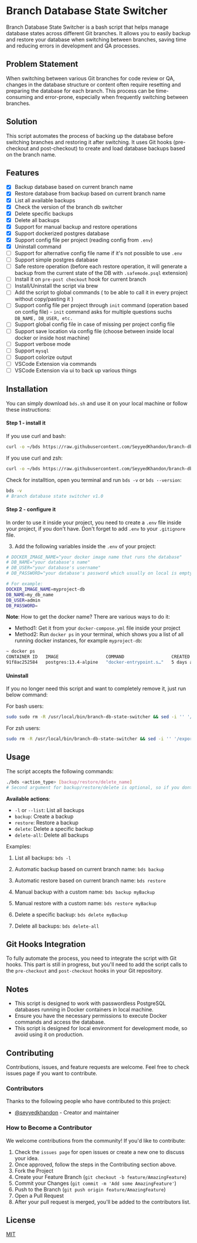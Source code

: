 # Branch Database State Switcher

Branch Database State Switcher is a bash script that helps manage database states across different Git branches. It allows you to easily backup and restore your database when switching between branches, saving time and reducing errors in development and QA processes.

## Problem Statement

When switching between various Git branches for code review or QA, changes in the database structure or content often require resetting and preparing the database for each branch. This process can be time-consuming and error-prone, especially when frequently switching between branches.

## Solution

This script automates the process of backing up the database before switching branches and restoring it after switching. It uses Git hooks (pre-checkout and post-checkout) to create and load database backups based on the branch name.

## Features

- [x] Backup database based on current branch name
- [x] Restore database from backup based on current branch name
- [x] List all available backups
- [x] Check the version of the branch db switcher
- [x] Delete specific backups
- [x] Delete all backups
- [x] Support for manual backup and restore operations
- [x] Support dockerized postgres database 
- [x] Support config file per project (reading config from `.env`)
- [x] Uninstall command
- [ ] Support for alternative config file name if it's not possible to use `.env`
- [ ] Support simple postgres database
- [ ] Safe restore operation (before each restore operation, it will generate a backup from the current state of the DB with `.safemode.psql` extension)
- [ ] Install it on `pre-post checkout` hook for current branch
- [ ] Install/Uninstall the script via brew
- [ ] Add the script to global commands ( to be able to call it in every project without copy/pasting it )
- [ ] Support config file per project through `init` command (operation based on config file)
      - `init` command asks for multiple questions suchs `DB_NAME, DB_USER, etc.`
- [ ] Support global config file in case of missing per project config file
- [ ] Support save location via config file (choose between inside local docker or inside host machine)
- [ ] Support verbose mode
- [ ] Support `mysql`
- [ ] Support colorize output
- [ ] VSCode Extension via commands
- [ ] VSCode Extension via ui to back up various things

## Installation

You can simply download `bds.sh` and use it on your local machine or follow these instructions:

#### Step 1 - install it

 
If you use curl and bash:

```sh
curl -o ~/bds https://raw.githubusercontent.com/SeyyedKhandon/branch-db-state-switcher/main/bds.sh && chmod +x ~/bds && sudo mkdir -p /usr/local/bin/branch-db-state-switcher && sudo mv ~/bds /usr/local/bin/branch-db-state-switcher/bds && echo 'export PATH="/usr/local/bin/branch-db-state-switcher:$PATH"' >> ~/.bashrc && source ~/.bashrc && RESULT=$(bds -v) && echo "\r\n $RESULT has been installed. \r\n" && echo "Read available commands https://github.com/SeyyedKhandon/branch-db-state-switcher" && echo "Please give a star on github to support us."
```

If you use curl and zsh:

```sh
curl -o ~/bds https://raw.githubusercontent.com/SeyyedKhandon/branch-db-state-switcher/main/bds.sh && chmod +x ~/bds && sudo mkdir -p /usr/local/bin/branch-db-state-switcher && sudo mv ~/bds /usr/local/bin/branch-db-state-switcher/bds && echo 'export PATH="/usr/local/bin/branch-db-state-switcher:$PATH"' >> ~/.zshrc && source ~/.zshrc && RESULT=$(bds -v) && echo "\r\n $RESULT has been installed. \r\n" && echo "Read available commands https://github.com/SeyyedKhandon/branch-db-state-switcher" && echo "Please give a star on github to support us."
```

Check for installtion, open you terminal and run `bds -v` or `bds --version`: 
```sh
bds -v
# Branch database state switcher v1.0
```

#### Step 2 - configure it

In order to use it inside your project, you need to create a `.env` file inside your project, if you don't have. Don't forget to add `.env` to your `.gitignore` file. 

3. Add the following variables inside the `.env` of your project:

```bash
# DOCKER_IMAGE_NAME="your docker image name that runs the database" 
# DB_NAME="your database's name"
# DB_USER="your database's username"
# DB_PASSWORD="your database's password which usually on local is empty"

# For example:
DOCKER_IMAGE_NAME=myproject-db
DB_NAME=my_db_name
DB_USER=admin
DB_PASSWORD=
```

**Note**: How to get the docker name? There are various ways to do it:

- Method1: Get it from your `docker-compose.yml` file inside your project
- Method2: Run `docker ps` in your terminal, which shows you a list of all running docker instances, for example `myproject-db`:

```bash
~ docker ps
CONTAINER ID   IMAGE                  COMMAND                  CREATED      STATUS      PORTS                                          NAMES
91f8ac252584   postgres:13.4-alpine   "docker-entrypoint.s…"   5 days ago   Up 5 days   0.0.0.0:5432->5432/tcp                         myproject-db
```

#### Uninstall

If you no longer need this script and want to completely remove it, just run below command:

For bash users:

```sh
sudo sudo rm -R /usr/local/bin/branch-db-state-switcher && sed -i '' '/export PATH="\/usr\/local\/bin\/branch-db-state-switcher:\$PATH"/d' ~/.zshrc && source ~/.zshrc && echo "Branch DB State Switcher has been uninstalled."
```

For zsh users:

```sh
sudo rm -R /usr/local/bin/branch-db-state-switcher && sed -i '' '/export PATH="\/usr\/local\/bin\/branch-db-state-switcher:\$PATH"/d' ~/.zshrc && source ~/.zshrc && echo "Branch DB State Switcher has been uninstalled."
```


## Usage

The script accepts the following commands:

```sh
./bds <action_type> [backup/restore/delete_name]
# Second argument for backup/restore/delete is optional, so if you dont provide it, it will automatically generate a name based on your current working branch

```

**Available actions**:

- `-l` or `--list`: List all backups
- `backup`: Create a backup
- `restore`: Restore a backup
- `delete`: Delete a specific backup
- `delete-all`: Delete all backups

Examples:

1. List all backups: `bds -l`

2. Automatic backup based on current branch name: `bds backup`

3. Automatic restore based on current branch name: `bds restore`

4. Manual backup with a custom name: `bds backup myBackup`

5. Manual restore with a custom name: `bds restore myBackup`

6. Delete a specific backup: `bds delete myBackup`

7. Delete all backups: `bds delete-all`

## Git Hooks Integration

To fully automate the process, you need to integrate the script with Git hooks. This part is still in progress, but you'll need to add the script calls to the `pre-checkout` and `post-checkout` hooks in your Git repository.

## Notes

- This script is designed to work with passwordless PostgreSQL databases running in Docker containers in local machine.
- Ensure you have the necessary permissions to execute Docker commands and access the database.
- This script is designed for local environment for development mode, so avoid using it on production.

## Contributing

Contributions, issues, and feature requests are welcome. Feel free to check issues page if you want to contribute.

### Contributors

Thanks to the following people who have contributed to this project:

* [@seyyedkhandon](https://github.com/seyyedkhandon) - Creator and maintainer


### How to Become a Contributor

We welcome contributions from the community! If you'd like to contribute:

1. Check the `issues page` for open issues or create a new one to discuss your idea.
1. Once approved, follow the steps in the Contributing section above.
1. Fork the Project
1. Create your Feature Branch (`git checkout -b feature/AmazingFeature`)
1. Commit your Changes (`git commit -m 'Add some AmazingFeature'`)
1. Push to the Branch (`git push origin feature/AmazingFeature`)
1. Open a Pull Request
1. After your pull request is merged, you'll be added to the contributors list.

## License

[MIT](https://choosealicense.com/licenses/mit/)
